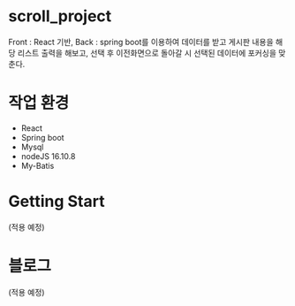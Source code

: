 # scroll_project
Front : React 기반, Back : spring boot를 이용하여 데이터를 받고 게시판 내용을 해당 리스트 출력을 해보고, 선택 후 이전화면으로 돌아갈 시 선택된 데이터에 포커싱을 맞춘다.


# 작업 환경
- React
- Spring boot
- Mysql
- nodeJS 16.10.8
- My-Batis


# Getting Start
(적용 예정)


# 블로그
(적용 예정)